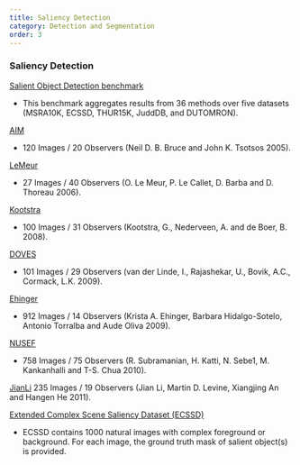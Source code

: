 ```yaml
---
title: Saliency Detection
category: Detection and Segmentation
order: 3
---
```


### Saliency Detection

[Salient Object Detection benchmark](http://mmcheng.net/salobjbenchmark/)
- This benchmark aggregates results from 36 methods over five datasets (MSRA10K, ECSSD, THUR15K, JuddDB, and DUTOMRON).

[AIM](http://www-sop.inria.fr/members/Neil.Bruce/#SOURCECODE)
- 120 Images / 20 Observers (Neil D. B. Bruce and John K. Tsotsos 2005).

[LeMeur](http://people.irisa.fr/Olivier.Le_Meur/visualAttention/)
- 27 Images / 40 Observers (O. Le Meur, P. Le Callet, D. Barba and D. Thoreau 2006).

[Kootstra](https://www.csc.kth.se/~kootstra/index.php?item=215&menu=200)
- 100 Images / 31 Observers (Kootstra, G., Nederveen, A. and de Boer, B. 2008).

[DOVES](http://live.ece.utexas.edu/research/doves/)
- 101 Images / 29 Observers (van der Linde, I., Rajashekar, U., Bovik, A.C., Cormack, L.K. 2009).

[Ehinger](http://cvcl.mit.edu/searchmodels/)
- 912 Images / 14 Observers (Krista A. Ehinger, Barbara Hidalgo-Sotelo, Antonio Torralba and Aude Oliva 2009).

[NUSEF](http://mmas.comp.nus.edu.sg/NUSEF.html)
- 758 Images / 75 Observers (R. Subramanian, H. Katti, N. Sebe1, M. Kankanhalli and T-S. Chua 2010).

[JianLi](http://www.cim.mcgill.ca/~lijian/database.htm)
235 Images / 19 Observers (Jian Li, Martin D. Levine, Xiangjing An and Hangen He 2011).

[Extended Complex Scene Saliency Dataset (ECSSD)](http://www.cse.cuhk.edu.hk/leojia/projects/hsaliency/dataset.html)
- ECSSD contains 1000 natural images with complex foreground or background. For each image, the ground truth mask of salient object(s) is provided.
